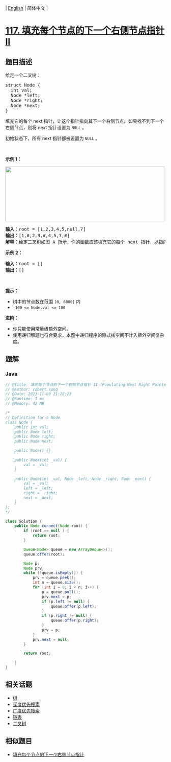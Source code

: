 
| [English](README_EN.md) | 简体中文 |

# [117. 填充每个节点的下一个右侧节点指针 II](https://leetcode.cn//problems/populating-next-right-pointers-in-each-node-ii/)

## 题目描述

<p>给定一个二叉树：</p>

<pre>
struct Node {
  int val;
  Node *left;
  Node *right;
  Node *next;
}</pre>

<p>填充它的每个 next 指针，让这个指针指向其下一个右侧节点。如果找不到下一个右侧节点，则将 next 指针设置为 <code>NULL</code> 。</p>

<p>初始状态下，所有&nbsp;next 指针都被设置为 <code>NULL</code> 。</p>

<p>&nbsp;</p>

<p><strong>示例 1：</strong></p>
<img alt="" src="https://assets.leetcode.com/uploads/2019/02/15/117_sample.png" style="width: 500px; height: 171px;" />
<pre>
<strong>输入</strong>：root = [1,2,3,4,5,null,7]
<strong>输出：</strong>[1,#,2,3,#,4,5,7,#]
<strong>解释：</strong>给定二叉树如图 A 所示，你的函数应该填充它的每个 next 指针，以指向其下一个右侧节点，如图 B 所示。序列化输出按层序遍历顺序（由 next 指针连接），'#' 表示每层的末尾。</pre>

<p><strong class="example">示例 2：</strong></p>

<pre>
<strong>输入：</strong>root = []
<strong>输出：</strong>[]
</pre>

<p>&nbsp;</p>

<p><strong>提示：</strong></p>

<ul>
	<li>树中的节点数在范围 <code>[0, 6000]</code> 内</li>
	<li><code>-100 &lt;= Node.val &lt;= 100</code></li>
</ul>

<p><strong>进阶：</strong></p>

<ul>
	<li>你只能使用常量级额外空间。</li>
	<li>使用递归解题也符合要求，本题中递归程序的隐式栈空间不计入额外空间复杂度。</li>
</ul>

<ul>
</ul>


## 题解


### Java

```Java
// @Title: 填充每个节点的下一个右侧节点指针 II (Populating Next Right Pointers in Each Node II)
// @Author: robert.sunq
// @Date: 2023-11-03 21:28:23
// @Runtime: 1 ms
// @Memory: 42 MB

/*
// Definition for a Node.
class Node {
    public int val;
    public Node left;
    public Node right;
    public Node next;

    public Node() {}
    
    public Node(int _val) {
        val = _val;
    }

    public Node(int _val, Node _left, Node _right, Node _next) {
        val = _val;
        left = _left;
        right = _right;
        next = _next;
    }
};
*/

class Solution {
    public Node connect(Node root) {
        if (root == null ) {
            return root;
        }

        Queue<Node> queue = new ArrayDeque<>();
        queue.offer(root);

        Node p;
        Node prv;
        while (!queue.isEmpty()) {
            prv = queue.peek();
            int n = queue.size();
            for (int i = 0; i < n; i++) {
                p = queue.poll();
                prv.next = p;
                if (p.left != null) {
                    queue.offer(p.left);
                }
                if (p.right != null) {
                    queue.offer(p.right);
                }
                prv = p;
            }
            prv.next = null;
        }

        return root;

    }
}
```



## 相关话题

- [树](https://leetcode.cn//tag/tree)
- [深度优先搜索](https://leetcode.cn//tag/depth-first-search)
- [广度优先搜索](https://leetcode.cn//tag/breadth-first-search)
- [链表](https://leetcode.cn//tag/linked-list)
- [二叉树](https://leetcode.cn//tag/binary-tree)

## 相似题目


- [填充每个节点的下一个右侧节点指针](../populating-next-right-pointers-in-each-node/README.md)
